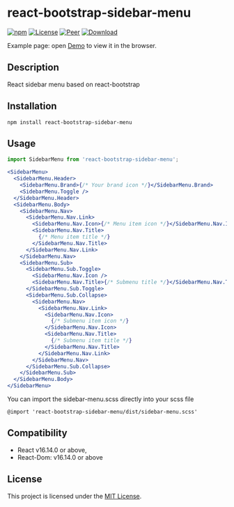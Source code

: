 # react-bootstrap-sidebar-menu

[![npm][version]][npm-url]
[![License][license]][npm-url]
[![Peer][peer]][npm-url]
[![Download][download]][npm-url]

[version]: https://img.shields.io/npm/v/react-bootstrap-sidebar-menu.svg?style=flat-square
[license]: https://img.shields.io/github/license/ivp-dev/react-bootstrap-sidebar-menu?style=flat-square
[peer]: https://img.shields.io/npm/dependency-version/react-bootstrap-sidebar-menu/peer/react?style=flat-square
[download]: https://img.shields.io/npm/dt/react-bootstrap-sidebar-menu?style=flat-square
[stars]: https://img.shields.io/github/stars/ivp-dev/react-bootstrap-sidebar-menu?style=social
[npm-url]: https://www.npmjs.com/package/react-bootstrap-sidebar-menu
[github-url]: https://github.com/ivp-dev/react-bootstrap-sidebar-menu

Example page: open [Demo](https://ivp-dev.github.io/react-bootstrap-sidebar-menu) to view it in the browser.


Description
------------------------------------------------------------------------------

React sidebar menu based on react-bootstrap


Installation
------------------------------------------------------------------------------

```
npm install react-bootstrap-sidebar-menu
```

Usage
------------------------------------------------------------------------------

```jsx
import SidebarMenu from 'react-bootstrap-sidebar-menu';

<SidebarMenu>
  <SidebarMenu.Header>
    <SidebarMenu.Brand>{/* Your brand icon */}</SidebarMenu.Brand>
    <SidebarMenu.Toggle />
  </SidebarMenu.Header>
  <SidebarMenu.Body>
    <SidebarMenu.Nav>
      <SidebarMenu.Nav.Link>
        <SidebarMenu.Nav.Icon>{/* Menu item icon */}</SidebarMenu.Nav.Icon>
        <SidebarMenu.Nav.Title>
          {/* Menu item title */}
        </SidebarMenu.Nav.Title>
      </SidebarMenu.Nav.Link>
    </SidebarMenu.Nav>
    <SidebarMenu.Sub>
      <SidebarMenu.Sub.Toggle>
        <SidebarMenu.Nav.Icon />
        <SidebarMenu.Nav.Title>{/* Submenu title */}</SidebarMenu.Nav.Title>
      </SidebarMenu.Sub.Toggle>
      <SidebarMenu.Sub.Collapse>
        <SidebarMenu.Nav>
          <SidebarMenu.Nav.Link>
            <SidebarMenu.Nav.Icon>
              {/* Submenu item icon */}
            </SidebarMenu.Nav.Icon>
            <SidebarMenu.Nav.Title>
              {/* Submenu item title */}
            </SidebarMenu.Nav.Title>
          </SidebarMenu.Nav.Link>
        </SidebarMenu.Nav>
      </SidebarMenu.Sub.Collapse>
    </SidebarMenu.Sub>
  </SidebarMenu.Body>
</SidebarMenu>
```

You can import the sidebar-menu.scss directly into your scss file

```
@import 'react-bootstrap-sidebar-menu/dist/sidebar-menu.scss'
```

Compatibility
------------------------------------------------------------------------------

* React v16.14.0 or above,
* React-Dom: v16.14.0 or above


License
------------------------------------------------------------------------------

This project is licensed under the [MIT License](LICENSE.md).
